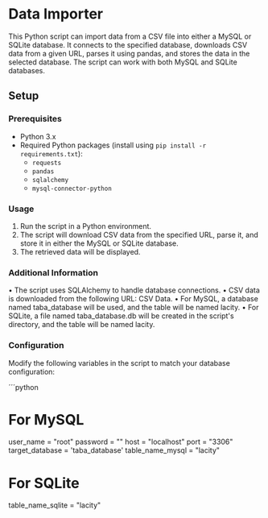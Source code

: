 # Data Importer

This Python script can import data from a CSV file into either a MySQL or SQLite database. It connects to the specified database, downloads CSV data from a given URL, parses it using pandas, and stores the data in the selected database. The script can work with both MySQL and SQLite databases.

## Setup

### Prerequisites

- Python 3.x
- Required Python packages (install using `pip install -r requirements.txt`):
  - `requests`
  - `pandas`
  - `sqlalchemy`
  - `mysql-connector-python`

### Usage
1. Run the script in a Python environment.
2. The script will download CSV data from the specified URL, parse it, and store it in either the MySQL or SQLite database.
3. The retrieved data will be displayed.

### Additional Information
• The script uses SQLAlchemy to handle database connections.
• CSV data is downloaded from the following URL: CSV Data.
• For MySQL, a database named taba_database will be used, and the table will be named lacity.
• For SQLite, a file named taba_database.db will be created in the script's directory, and the table will be named lacity.


### Configuration

Modify the following variables in the script to match your database configuration:

´´´python
# For MySQL
user_name = "root"
password = ""
host = "localhost"
port = "3306"
target_database = 'taba_database'
table_name_mysql = "lacity"

# For SQLite
table_name_sqlite = "lacity"